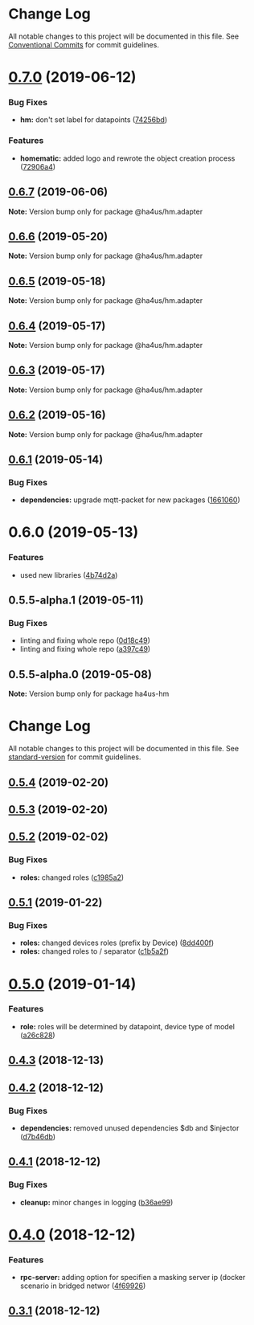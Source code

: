 # Change Log

All notable changes to this project will be documented in this file.
See [Conventional Commits](https://conventionalcommits.org) for commit guidelines.

# [0.7.0](https://github.com/ha4us/ha4us/compare/@ha4us/hm.adapter@0.6.7...@ha4us/hm.adapter@0.7.0) (2019-06-12)


### Bug Fixes

* **hm:** don't set label for datapoints ([74256bd](https://github.com/ha4us/ha4us/commit/74256bd))


### Features

* **homematic:** added logo and rewrote the object creation process ([72906a4](https://github.com/ha4us/ha4us/commit/72906a4))





## [0.6.7](https://github.com/ha4us/ha4us/compare/@ha4us/hm.adapter@0.6.6...@ha4us/hm.adapter@0.6.7) (2019-06-06)

**Note:** Version bump only for package @ha4us/hm.adapter





## [0.6.6](https://github.com/ha4us/ha4us/compare/@ha4us/hm.adapter@0.6.5...@ha4us/hm.adapter@0.6.6) (2019-05-20)

**Note:** Version bump only for package @ha4us/hm.adapter





## [0.6.5](https://github.com/ha4us/ha4us/compare/@ha4us/hm.adapter@0.6.4...@ha4us/hm.adapter@0.6.5) (2019-05-18)

**Note:** Version bump only for package @ha4us/hm.adapter





## [0.6.4](https://github.com/ha4us/ha4us/compare/@ha4us/hm.adapter@0.6.3...@ha4us/hm.adapter@0.6.4) (2019-05-17)

**Note:** Version bump only for package @ha4us/hm.adapter





## [0.6.3](https://github.com/ha4us/ha4us/compare/@ha4us/hm.adapter@0.6.2...@ha4us/hm.adapter@0.6.3) (2019-05-17)

**Note:** Version bump only for package @ha4us/hm.adapter





## [0.6.2](https://github.com/ha4us/ha4us/compare/@ha4us/hm.adapter@0.6.1...@ha4us/hm.adapter@0.6.2) (2019-05-16)

**Note:** Version bump only for package @ha4us/hm.adapter





## [0.6.1](https://github.com/ha4us/ha4us/compare/@ha4us/hm.adapter@0.6.0...@ha4us/hm.adapter@0.6.1) (2019-05-14)


### Bug Fixes

* **dependencies:** upgrade mqtt-packet for new packages ([1661060](https://github.com/ha4us/ha4us/commit/1661060))





# 0.6.0 (2019-05-13)


### Features

* used new libraries ([4b74d2a](https://github.com/ha4us/ha4us/commit/4b74d2a))





## 0.5.5-alpha.1 (2019-05-11)


### Bug Fixes

* linting and fixing whole repo ([0d18c49](https://github.com/ha4us/ha4us/commit/0d18c49))
* linting and fixing whole repo ([a397c49](https://github.com/ha4us/ha4us/commit/a397c49))





## 0.5.5-alpha.0 (2019-05-08)

**Note:** Version bump only for package ha4us-hm





# Change Log

All notable changes to this project will be documented in this file. See [standard-version](https://github.com/conventional-changelog/standard-version) for commit guidelines.

<a name="0.5.4"></a>
## [0.5.4](https://github.com/ha4us/ha4us-hm/compare/v0.5.3...v0.5.4) (2019-02-20)



<a name="0.5.3"></a>
## [0.5.3](https://github.com/ha4us/ha4us-hm/compare/v0.5.2...v0.5.3) (2019-02-20)



<a name="0.5.2"></a>
## [0.5.2](https://github.com/ha4us/ha4us-hm/compare/v0.5.1...v0.5.2) (2019-02-02)


### Bug Fixes

* **roles:** changed roles ([c1985a2](https://github.com/ha4us/ha4us-hm/commit/c1985a2))



<a name="0.5.1"></a>
## [0.5.1](https://github.com/ha4us/ha4us-hm/compare/v0.5.0...v0.5.1) (2019-01-22)


### Bug Fixes

* **roles:** changed devices roles (prefix by Device) ([8dd400f](https://github.com/ha4us/ha4us-hm/commit/8dd400f))
* **roles:** changed roles to / separator ([c1b5a2f](https://github.com/ha4us/ha4us-hm/commit/c1b5a2f))



<a name="0.5.0"></a>
# [0.5.0](https://github.com/ha4us/ha4us-hm/compare/v0.4.3...v0.5.0) (2019-01-14)


### Features

* **role:** roles will be determined by datapoint, device type of model ([a26c828](https://github.com/ha4us/ha4us-hm/commit/a26c828))



<a name="0.4.3"></a>
## [0.4.3](https://github.com/ha4us/ha4us-hm/compare/v0.4.2...v0.4.3) (2018-12-13)



<a name="0.4.2"></a>
## [0.4.2](https://github.com/ha4us/ha4us-hm/compare/v0.4.1...v0.4.2) (2018-12-12)


### Bug Fixes

* **dependencies:** removed unused dependencies $db and $injector ([d7b46db](https://github.com/ha4us/ha4us-hm/commit/d7b46db))



<a name="0.4.1"></a>
## [0.4.1](https://github.com/ha4us/ha4us-hm/compare/v0.4.0...v0.4.1) (2018-12-12)


### Bug Fixes

* **cleanup:** minor changes in logging ([b36ae99](https://github.com/ha4us/ha4us-hm/commit/b36ae99))



<a name="0.4.0"></a>
# [0.4.0](https://github.com/ha4us/ha4us-hm/compare/v0.3.1...v0.4.0) (2018-12-12)


### Features

* **rpc-server:** adding option for specifien a masking server ip (docker scenario in bridged networ ([4f69926](https://github.com/ha4us/ha4us-hm/commit/4f69926))



<a name="0.3.1"></a>
## [0.3.1](https://github.com/ha4us/ha4us-hm/compare/v0.3.0...v0.3.1) (2018-12-12)
